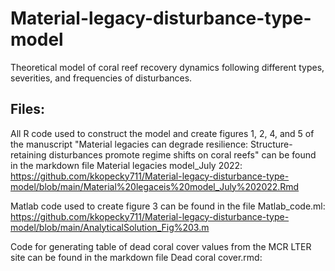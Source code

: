 # Material-legacy-disturbance-type-model
Theoretical model of coral reef recovery dynamics following different types, severities, and frequencies of disturbances.

## Files:
All R code used to construct the model and create figures 1, 2, 4, and 5 of the manuscript "Material legacies can degrade resilience: Structure-retaining disturbances promote regime shifts on coral reefs" can be found in the markdown file Material legacies model_July 2022: https://github.com/kkopecky711/Material-legacy-disturbance-type-model/blob/main/Material%20legaceis%20model_July%202022.Rmd

Matlab code used to create figure 3 can be found in the file Matlab_code.ml: https://github.com/kkopecky711/Material-legacy-disturbance-type-model/blob/main/AnalyticalSolution_Fig%203.m

Code for generating table of dead coral cover values from the MCR LTER site can be found in the markdown file Dead coral cover.rmd: 

